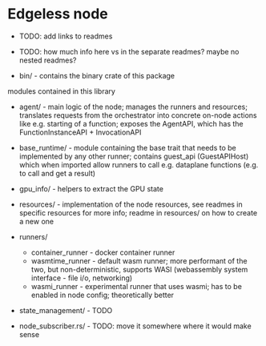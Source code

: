 # Edgeless node

- TODO: add links to readmes
- TODO: how much info here vs in the separate readmes? maybe no nested readmes?


- bin/ - contains the binary crate of this package

modules contained in this library
- agent/ - main logic of the node; manages the runners and resources; translates
  requests from the orchestrator into concrete on-node actions like e.g.
  starting of a function; exposes the AgentAPI, which has the
  FunctionInstanceAPI + InvocationAPI

- base_runtime/ - module containing the base trait that needs to be implemented
  by any other runner; contains guest_api (GuestAPIHost) which when imported
  allow runners to call e.g. dataplane functions (e.g. to call and get a result)

- gpu_info/ - helpers to extract the GPU state

- resources/ - implementation of the node resources, see readmes in specific
  resources for more info; readme in resources/ on how to create a new one

- runners/
    - container_runner - docker container runner
    - wasmtime_runner - default wasm runner; more performant of the two, but
      non-deterministic, supports WASI (webassembly system interface - file i/o,
      networking)
    - wasmi_runner - experimental runner that uses wasmi; has to be enabled in node
  config; theoretically better

- state_management/ - TODO

- node_subscriber.rs/ - TODO: move it somewhere where it would make sense
